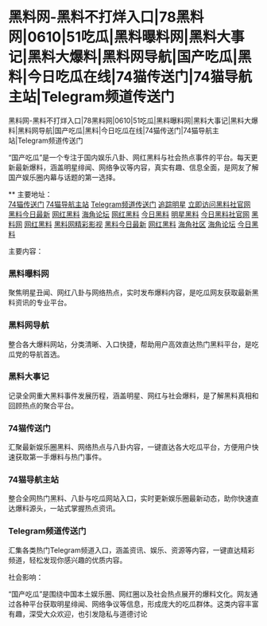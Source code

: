 
# 黑料网-黑料不打烊入口|78黑料网|0610|51吃瓜|黑料曝料网|黑料大事记|黑料大爆料|黑料网导航|国产吃瓜|黑料|今日吃瓜在线|74猫传送门|74猫导航主站|Telegram频道传送门

黑料网-黑料不打烊入口|78黑料网|0610|51吃瓜|黑料曝料网|黑料大事记|黑料大爆料|黑料网导航|国产吃瓜|黑料|今日吃瓜在线|74猫传送门|74猫导航主站|Telegram频道传送门

“国产吃瓜”是一个专注于国内娱乐八卦、网红黑料与社会热点事件的平台。每天更新最新爆料，涵盖明星绯闻、网络争议等内容，真实有趣、信息全面，是网友了解国产娱乐圈内幕与话题的第一选择。

** 主要地址：  
<a href="https://74mao.com/">74猫传送门</a>
<a href="https://74mao.com/">74猫导航主站</a>
<a href="https://74mao.com/">Telegram频道传送门</a>
<a href="https://heiliao-17.pages.dev/">追踪明星</a>
<a href="https://heiliao-36.pages.dev/">立即访问黑料社官网</a>
<a href="https://heiliao-19.pages.dev/">黑料今日最新</a>
<a href="https://heiliao-20.pages.dev/">网红黑料</a>
<a href="https://heiliao-22.pages.dev/">海角论坛</a>
<a href="https://heiliao-23.pages.dev/">网红黑料</a>
<a href="https://heiliao-24.pages.dev/">今日黑料</a>
<a href="https://heiliao-25.pages.dev/">明星黑料</a>
<a href="https://heiliao-26.pages.dev/">今日黑料社官网</a>
<a href="https://heiliao-27.pages.dev/">黑料网</a>
<a href="https://heiliao-28.pages.dev/">网红黑料</a>
<a href="https://heiliao-30.pages.dev/">黑料网精彩影视</a>
<a href="https://heiliao-31.pages.dev/">黑料今日最新</a>
<a href="https://heiliao-32.pages.dev/">网红黑料</a>
<a href="https://heiliao-33.pages.dev/">海角社区</a>
<a href="https://heiliao-34.pages.dev/">海角论坛</a>
<a href="https://heiliao-35.pages.dev/">今日黑料</a>

主要内容：

### 黑料曝料网
聚焦明星丑闻、网红八卦与网络热点，实时发布爆料内容，是吃瓜网友获取最新黑料资讯的专业平台。

### 黑料网导航
整合各大爆料网站，分类清晰、入口快捷，帮助用户高效直达热门黑料平台，是吃瓜党的导航首选。

### 黑料大事记
记录全网重大黑料事件发展历程，涵盖明星、网红与社会爆料，是了解黑料真相和回顾热点的聚合平台。

### 74猫传送门
汇聚最新娱乐圈黑料、网络热点与八卦内容，一键直达各大吃瓜平台，方便用户快速获取第一手爆料与热门事件。

### 74猫导航主站
整合全网热门黑料、八卦与吃瓜网站入口，实时更新娱乐圈最新动态，助你快速直达爆料源头，一站式掌握热点资讯。

### Telegram频道传送门
汇集各类热门Telegram频道入口，涵盖资讯、娱乐、资源等内容，一键直达精彩频道，轻松发现你感兴趣的优质内容。

社会影响：

“国产吃瓜”是围绕中国本土娱乐圈、网红圈以及社会热点展开的爆料文化。网友通过各种平台获取明星绯闻、网络争议等信息，形成庞大的吃瓜群体。这类内容丰富有趣，深受大众欢迎，也引发隐私与道德讨论
